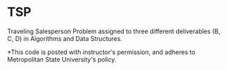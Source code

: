 # TSP
Traveling Salesperson Problem assigned to three different deliverables (B, C, D) in Algorithms and Data Structures.

*This code is posted with instructor's permission, and adheres to Metropolitan State University's policy.
